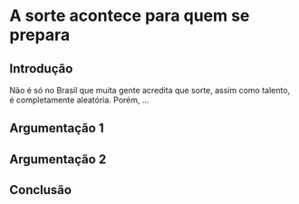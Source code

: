 # A sorte acontece para quem se prepara

## Introdução
Não é só no Brasil que muita gente acredita que sorte, assim como talento, é completamente aleatória. Porém, ...

## Argumentação 1

## Argumentação 2

## Conclusão
